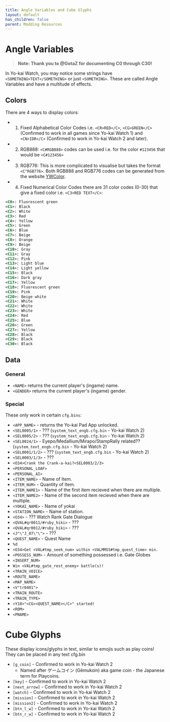 ```yaml
---
title: Angle Variables and Cube Glyphs
layout: default
has_children: false
parent: Modding Resources
---
```

# Angle Variables
> **Note: Thank you to @GotaZ for documenting C0 through C30!**

In Yo-kai Watch, you may notice some strings have `<SOMETHING>TEXT</SOMETHING>` or just `<SOMETHING>`. These are called Angle Variables and have a multitude of effects.

## Colors

There are 4 ways to display colors:
* 1. Fixed Alphabetical Color Codes i.e. `<CR>RED</C>`, `<CG>GREEN</C>` (Confirmed to work in all games since Yo-kai Watch 1) and `<CN>IDR</C>` (Confirmed to work in Yo-kai Watch 2 and later).
* 2. RGB888: `<C#RGB888>` codes can be used i.e. for the color `#123456` that would be `<C#123456>`
* 3. RGB776: This is more complicated to visualise but takes the format `<C"RGB776>`. Both RGB888 and RGB776 codes can be generated from the website [YWColor](https://n123git.github.io/yw-color/).
* 4. Fixed Numerical Color Codes there are 31 color codes (0-30) that give a fixed color i.e. `<C3>RED TEXT</C>`:
```xml
<C0>: Fluorescent green
<C1>: Black
<C2>: White
<C3>: Red
<C4>: Yellow
<C5>: Green
<C6>: Blue
<C7>: Beige
<C8>: Orange
<C9>: Beige
<C10>: Gray
<C11>: Gray
<C12>: Pink
<C13>: Light blue
<C14>: Light yellow
<C15>: Black
<C16>: Dark gray
<C17>: Yellow
<C18>: Fluorescent green
<C19>: Pink
<C20>: Beige white
<C21>: White
<C22>: White
<C23>: White
<C24>: Red
<C25>: Blue
<C26>: Green
<C27>: Yellow
<C28>: Black
<C29>: Black
<C30>: Black
```

## Data

### General
* `<NAME>` returns the current player's (ingame) name.
* `<GENDER>` returns the current player's (ingame) gender.
### Special
These only work in certain `cfg.bins`:
* `<APP_NAME>` - returns the Yo-kai Pad App unlocked.
* `<SEL0005/1>` - ??? (`system_text_engb.cfg.bin` - Yo-kai Watch 2)
* `<SEL0005/2>` - ??? (`system_text_engb.cfg.bin` - Yo-kai Watch 2)
* `<SEL0024/1>` - Eyepo/Medallium/Mirapo/StampRally related?? (`system_text_engb.cfg.bin` - Yo-kai Watch 2)
* `<SEL0001/1/2>` - ??? (`system_text_engb.cfg.bin` - Yo-kai Watch 2)
* `<SEL0003/1/3>` - ???
* `<O34>Crank the Crank-a-kai?<SEL0003/2/3>`
* `<PERSONAL_LOAF>`
* `<PERSONAL_AI>`
* `<ITEM_NAME>` - Name of Item.
* `<ITEM_NUM>` - Quantity of Item.
* `<ITEM_NAME1>` - Name of the first item recieved when there are multiple.
* `<ITEM_NAME2>` - Name of the second item recieved when there are multiple.
* `<YOKAI_NAME>` - Name of yokai
* `<STATION_NAME>` - Name of station.
* `<O34>` - ??? Watch Rank Gate Dialogue
* `<QVAL#qr0011/#ruby_hiki>` - ???
* `<QVAL#qr0012/#ruby_hiki>` - ???
* `<J"\"J_07\"\">` - ???
* `<QUEST_NAME>` - Quest Name
* `%d`
* `<O34>Get <VAL#tmp_seek_num> within <VALMMSS#tmp_quest_time> min.`
* `<POSSESS_NUM>` - Amount of something possessed i.e. Gate Globes
* `<INSERT_NUM>`
* `Win <VAL#tmp_gate_rest_enemy> battle(s)!`
* `<TRAIN_VOICE>`
* `<ROUTE_NAME>`
* `<MAP_NAME>`
* `<V"tr0401">`
* `<TRAIN_ROUTE>`
* `<TRAIN_TYPE>`
* `<Y10>"<CG><QUEST_NAME></C>" started!`
* `<ROM>`
* `<PNAME>`
# Cube Glyphs
These display icons/glyphs in text, similar to emojis such as play coins! They can be placed in any text cfg.bin
* `[g_coin]` - Confirmed to work in Yo-kai Watch 2
  * Named after ゲームコイン (Gēmukoin) aka game coin - the Japanese term for Playcoins.
* `[key]` - Confirmed to work in Yo-kai Watch 2
* `[next_arrow]` - Confirmed to work in Yo-kai Watch 2
* `[watch]` - Confirmed to work in Yo-kai Watch 2
* `[mission]` - Confirmed to work in Yo-kai Watch 2
* `[mission2]` - Confirmed to work in Yo-kai Watch 2
* `[btn_l_w]` - Confirmed to work in Yo-kai Watch 2
* `[btn_r_w]` - Confirmed to work in Yo-kai Watch 2
